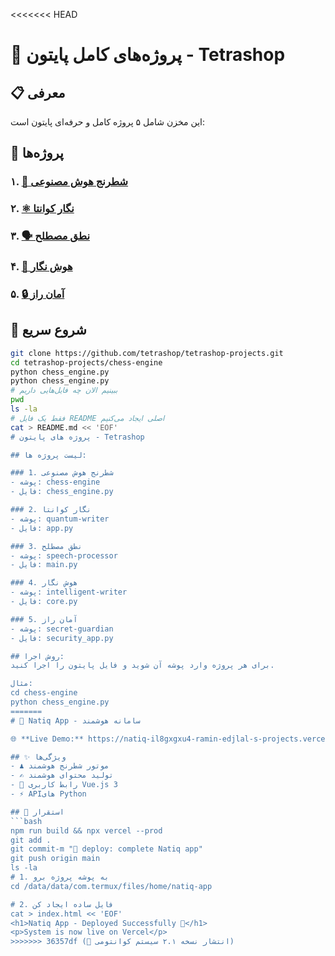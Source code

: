 <<<<<<< HEAD
# 🚀 پروژه‌های کامل پایتون - Tetrashop

## 📋 معرفی
این مخزن شامل ۵ پروژه کامل و حرفه‌ای پایتون است:

## 🎯 پروژه‌ها

### ۱. [🎲 شطرنج هوش مصنوعی](./chess-engine/)
### ۲. [⚛️ نگار کوانتا](./quantum-writer/)  
### ۳. [🗣️ نطق مصطلح](./speech-processor/)
### ۴. [🧠 هوش نگار](./intelligent-writer/)
### ۵. [🔒 آمان راز](./secret-guardian/)

## 🚀 شروع سریع
```bash
git clone https://github.com/tetrashop/tetrashop-projects.git
cd tetrashop-projects/chess-engine
python chess_engine.py
python chess_engine.py
# ببینیم الان چه فایل‌هایی داریم
pwd
ls -la
# فقط یک فایل README اصلی ایجاد می‌کنیم
cat > README.md << 'EOF'
# پروژه های پایتون - Tetrashop

## لیست پروژه ها:

### 1. شطرنج هوش مصنوعی
- پوشه: chess-engine
- فایل: chess_engine.py

### 2. نگار کوانتا  
- پوشه: quantum-writer
- فایل: app.py

### 3. نطق مصطلح
- پوشه: speech-processor
- فایل: main.py

### 4. هوش نگار
- پوشه: intelligent-writer
- فایل: core.py

### 5. آمان راز
- پوشه: secret-guardian
- فایل: security_app.py

## روش اجرا:
برای هر پروژه وارد پوشه آن شوید و فایل پایتون را اجرا کنید.

مثال:
cd chess-engine
python chess_engine.py
=======
# 🎯 Natiq App - سامانه هوشمند

🌐 **Live Demo:** https://natiq-il8gxgxu4-ramin-edjlal-s-projects.vercel.app

## ✨ ویژگی‌ها
- ♟️ موتور شطرنج هوشمند
- ✍️ تولید محتوای هوشمند
- 🎨 رابط کاربری Vue.js 3
- ⚡ APIهای Python

## 🚀 استقرار
```bash
npm run build && npx vercel --prod
git add .
git commit-m "🚀 deploy: complete Natiq app"
git push origin main
ls -la
# 1. به پوشه پروژه برو
cd /data/data/com.termux/files/home/natiq-app

# 2. فایل ساده ایجاد کن
cat > index.html << 'EOF'
<h1>Natiq App - Deployed Successfully 🎉</h1>
<p>System is now live on Vercel</p>
>>>>>>> 36357df (🚀 انتشار نسخه ۲.۱ سیستم کوانتومی)
